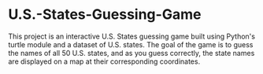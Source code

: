 # U.S.-States-Guessing-Game
This project is an interactive U.S. States guessing game built using Python's turtle module and a dataset of U.S. states. The goal of the game is to guess the names of all 50 U.S. states, and as you guess correctly, the state names are displayed on a map at their corresponding coordinates.
